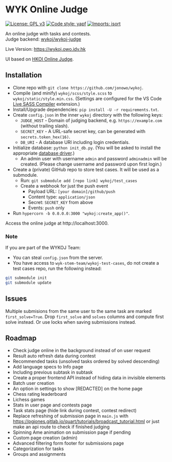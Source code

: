 # WYK Online Judge
[![License: GPL v3](https://img.shields.io/badge/License-GPLv3-blue.svg)](https://www.gnu.org/licenses/gpl-3.0)
[![Code style: yapf](https://img.shields.io/badge/code%20style-yapf-blue)](https://github.com/google/yapf)
[
    ![Imports: isort](https://img.shields.io/badge/%20imports-isort-%231674b1?style=flat&labelColor=ef8336)
](https://pycqa.github.io/isort/)

An online judge with tasks and contests.
<br>
Judge backend: [wykoj/wykoj-judge](https://github.com/wykoj/wykoj-judge)

Live Version: https://wykoj.owo.idv.hk

UI based on [HKOI Online Judge](https://judge.hkoi.org).

## Installation
- Clone repo with `git clone https://github.com/jonowo/wykoj`.
- Compile (and minify) `wykoj/scss/style.scss` to `wykoj/static/style.min.css`.
  (Settings are configured for the VS Code
  [Live SASS Compiler](https://marketplace.visualstudio.com/items?itemName=ritwickdey.live-sass) extension.)
- Install/Upgrade dependencies: `pip install -U -r requirements.txt`.
- Create `config.json` in the inner `wykoj` directory with the following keys:
  - `JUDGE_HOST` - Domain of judging backend, e.g. `https://example.com` (without trailing slash).
  - `SECRET_KEY` - A URL-safe secret key, can be generated with `secrets.token_hex(16)`.
  - `DB_URI` - A database URI including login credentials.
- Initialize database: `python init_db.py`. (You will be asked to install the appropriate
  [database driver](https://tortoise-orm.readthedocs.io/en/latest/getting_started.html).)
  - An admin user with username `admin` and password `adminadmin` will be created.
    (Please change username and password upon first login.)
- Create a (private) GitHub repo to store test cases. It will be used as a submodule.
  - Run: `git submodule add [repo link] wykoj/test_cases`
  - Create a webhook for just the push event
    - Payload URL: `[your domain]/github/push`
    - Content type: `application/json`
    - Secret: `SECRET_KEY` from above
    - Events: `push` only
- Run `hypercorn -b 0.0.0.0:3000 "wykoj:create_app()"`.

Access the online judge at http://localhost:3000.

### Note
If you are part of the WYKOJ Team:
- You can steal `config.json` from the server.
- You have access to `wyk-stem-team/wykoj-test-cases`,
do not create a test cases repo, run the following instead:
```bash
git submodule init
git submodule update
```

## Issues
Multiple submisions from the same user to the same task are marked `first_solve=True`.
Drop `first_solve` and `solves` columns and compute first solve instead.
Or use locks when saving submissions instead.

## Roadmap
- Check judge online in the background instead of on user request
- Result auto refresh data during contest
- Recommended tasks (unsolved tasks ordered by solved descending)
- Add language specs to Info page
- Including previous subtask in subtask
- Create a proper frontend API instead of hiding data in invisible elements
- Batch user creation
- An option in settings to show [REDACTED] on the home page
- Chess rating leaderboard
- Lichess games
- Stats in user page and contests page
- Task stats page (hide link during contest, contest redirect)
- Replace refreshing of submission page in `main.js` with
  https://pgjones.gitlab.io/quart/tutorials/broadcast_tutorial.html
  or just make an api route to check if finished judging
- Spinning Ame animation on submission page if pending
- Custom page creation (admin)
- Advanced filtering form footer for submissions page
- Categorization for tasks
- Groups and assignments
